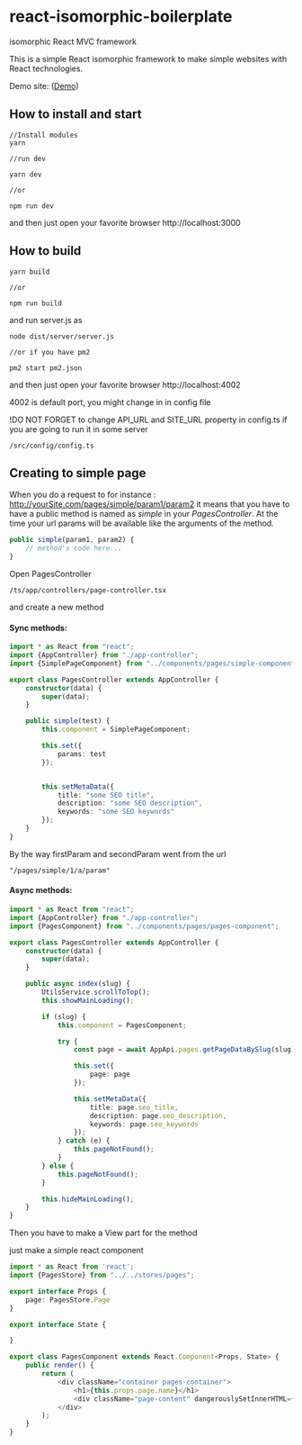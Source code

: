 # react-isomorphic-boilerplate
isomorphic React MVC framework

This is a simple React isomorphic framework to make simple websites with React technologies.

Demo site: ([Demo](http://isomorph-react.egorov.pw/))

## How to install and start

```
//Install modules
yarn 

//run dev

yarn dev

//or

npm run dev
```
and then just open your favorite browser 
http://localhost:3000

## How to build

```
yarn build

//or 

npm run build
```

and run server.js as

```
node dist/server/server.js

//or if you have pm2

pm2 start pm2.json
```

and then just open your favorite browser 
http://localhost:4002

4002 is default port, you might change in in config file

!DO NOT FORGET to change API_URL and SITE_URL property in config.ts if you are going to run it in some server

```
/src/config/config.ts
```


## Creating to simple page

When you do a request to for instance : http://yourSite.com/pages/simple/param1/param2
it means that you have to have a public method is named as *simple* in your *PagesController*.
At the time your url params will be available like the arguments of the method.

```typescript
public simple(param1, param2) {
	// method's code here...
}
```

Open PagesController
```
/ts/app/controllers/page-controller.tsx 
```
and create a new method

#### Sync methods:

```typescript
import * as React from "react";
import {AppController} from "./app-controller";
import {SimplePageComponent} from "../components/pages/simple-component";

export class PagesController extends AppController {
	constructor(data) {
		super(data);
	}

	public simple(test) {
		this.component = SimplePageComponent;

		this.set({
			params: test
		});


		this.setMetaData({
			title: "some SEO title",
			description: "some SEO description",
			keywords: "some SEO keywords"
		});
	}
}

```
By the way firstParam and secondParam went from the url 
```
"/pages/simple/1/a/param"
``` 

#### Async methods:

```typescript
import * as React from "react";
import {AppController} from "./app-controller";
import {PagesComponent} from "../components/pages/pages-component";

export class PagesController extends AppController {
	constructor(data) {
		super(data);
	}

	public async index(slug) {
		UtilsService.scrollToTop();
		this.showMainLoading();

		if (slug) {
			this.component = PagesComponent;

			try {
				const page = await AppApi.pages.getPageDataBySlug(slug);

				this.set({
					page: page
				});

				this.setMetaData({
					title: page.seo_title,
					description: page.seo_description,
					keywords: page.seo_keywords
				});
			} catch (e) {
				this.pageNotFound();
			}
		} else {
			this.pageNotFound();
		}

		this.hideMainLoading();
	}
}
```
Then you have to make a View part for the method 

just make a simple react component

```typescript
import * as React from 'react';
import {PagesStore} from "../../stores/pages";

export interface Props {
	page: PagesStore.Page
}

export interface State {

}

export class PagesComponent extends React.Component<Props, State> {
	public render() {
		return (
			<div className="container pages-container">
				<h1>{this.props.page.name}</h1>
				<div className="page-content" dangerouslySetInnerHTML={{__html: this.props.page.content}}></div>
			</div>
		);
	}
}
```